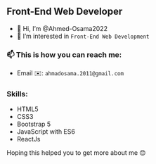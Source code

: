 ## Front-End Web Developer

- 👋 Hi, I’m @Ahmed-Osama2022
- 👀 I’m interested in 
```Front-End Web Development```
### 📫 This is how you can reach me: 
- Email ✉️:
``` ahmadosama.2011@gmail.com ```

### Skills:
- HTML5
- CSS3
- Bootstrap 5
- JavaScript with ES6
- ReactJs

Hoping this helped you to get more about me 😊
<!---
Ahmed-Osama2022/Ahmed-Osama2022 is a ✨ special ✨ repository because its `README.md` (this file) appears on your GitHub profile.
You can click the Preview link to take a look at your changes.
--->
